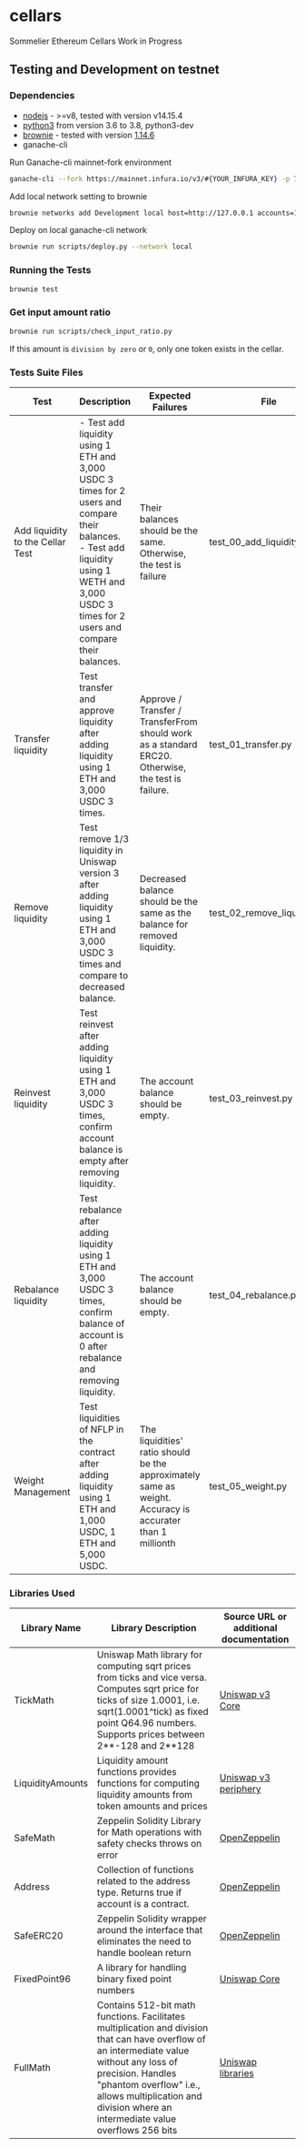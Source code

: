 # cellars
Sommelier Ethereum Cellars Work in Progress

## Testing and Development on testnet

### Dependencies
* [nodejs](https://nodejs.org/en/download/) - >=v8, tested with version v14.15.4
* [python3](https://www.python.org/downloads/release/python-368/) from version 3.6 to 3.8, python3-dev
* [brownie](https://github.com/iamdefinitelyahuman/brownie) - tested with version [1.14.6](https://github.com/eth-brownie/brownie/releases/tag/v1.14.6)
* ganache-cli

Run Ganache-cli mainnet-fork environment

```bash
ganache-cli --fork https://mainnet.infura.io/v3/#{YOUR_INFURA_KEY} -p 7545
```

Add local network setting to brownie

```bash
brownie networks add Development local host=http://127.0.0.1 accounts=10 evm_version=istanbul fork=mainnet port=7545 mnemonic=brownie cmd=ganache-cli timeout=300
```

Deploy on local ganache-cli network

```bash
brownie run scripts/deploy.py --network local
```

### Running the Tests
```bash
brownie test
```

### Get input amount ratio
```bash
brownie run scripts/check_input_ratio.py
```
If this amount is `division by zero` or `0`, only one token exists in the cellar.


### Tests Suite Files
|Test | Description | Expected Failures | File | 
| --- | --- | --- | --- |
|Add liquidity to the Cellar Test | - Test add liquidity using 1 ETH and 3,000 USDC 3 times for 2 users and compare their balances.<br />- Test add liquidity using 1 WETH and 3,000 USDC 3 times for 2 users and compare their balances. | Their balances should be the same. Otherwise, the test is failure | test_00_add_liquidity.py |
|Transfer liquidity | Test transfer and approve liquidity after adding liquidity using 1 ETH and 3,000 USDC 3 times. | Approve / Transfer / TransferFrom should work as a standard ERC20. Otherwise, the test is failure. | test_01_transfer.py |
|Remove liquidity | Test remove 1/3 liquidity in Uniswap version 3 after adding liquidity using 1 ETH and 3,000 USDC 3 times and compare to decreased balance. | Decreased balance should be the same as the balance for removed liquidity. | test_02_remove_liquidity.py |
|Reinvest liquidity | Test reinvest after adding liquidity using 1 ETH and 3,000 USDC 3 times, confirm account balance is empty after removing liquidity. | The account balance should be empty. | test_03_reinvest.py |
|Rebalance liquidity | Test rebalance after adding liquidity using 1 ETH and 3,000 USDC 3 times, confirm balance of account is 0 after rebalance and removing liquidity. | The account balance should be empty. | test_04_rebalance.py |
|Weight Management | Test liquidities of NFLP in the contract after adding liquidity using 1 ETH and 1,000 USDC, 1 ETH and 5,000 USDC. | The liquidities' ratio should be the approximately same as weight. Accuracy is accurater than 1 millionth | test_05_weight.py |


### Libraries Used
|Library Name | Library Description | Source URL or additional documentation |
| --- | --- | --- |
|TickMath | Uniswap Math library for computing sqrt prices from ticks and vice versa. Computes sqrt price for ticks of size 1.0001, i.e. sqrt(1.0001^tick) as fixed point Q64.96 numbers. Supports prices between 2**-128 and 2**128 | [Uniswap v3 Core](https://github.com/Uniswap/uniswap-v3-core/blob/main/contracts/libraries/TickMath.sol) | 
|LiquidityAmounts | Liquidity amount functions provides functions for computing liquidity amounts from token amounts and prices | [Uniswap v3 periphery](https://github.com/Uniswap/uniswap-v3-periphery/blob/main/contracts/libraries/LiquidityAmounts.sol) | 
|SafeMath | Zeppelin Solidity Library for Math operations with safety checks throws on error| [OpenZeppelin](https://github.com/OpenZeppelin/openzeppelin-contracts) |
|Address | Collection of functions related to the address type. Returns true if account is a contract.| [OpenZeppelin](https://github.com/OpenZeppelin/openzeppelin-contracts/blob/v3.4.1-solc-0.7-2/contracts/utils/Address.sol) | 
|SafeERC20 | Zeppelin Solidity wrapper around the interface that eliminates the need to handle boolean return| [OpenZeppelin](https://docs.openzeppelin.com/contracts/3.x/api/token/erc20) | 
|FixedPoint96 | A library for handling binary fixed point numbers | [Uniswap Core](https://docs.uniswap.org/protocol/reference/core/libraries/FixedPoint96) |
|FullMath | Contains 512-bit math functions. Facilitates multiplication and division that can have overflow of an intermediate value without any loss of precision. Handles "phantom overflow" i.e., allows multiplication and division where an intermediate value overflows 256 bits | [Uniswap libraries](https://github.com/Uniswap/uniswap-lib/blob/master/contracts/libraries/FullMath.sol) | 


